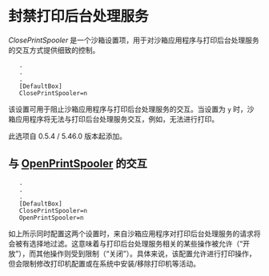 # 封禁打印后台处理服务

_ClosePrintSpooler_ 是一个沙箱设置项，用于对沙箱应用程序与打印后台处理服务的交互方式提供细致的控制。

```
   .
   .
   .
   [DefaultBox]
   ClosePrintSpooler=n
```

该设置可用于阻止沙箱应用程序与打印后台处理服务的交互。当设置为 `y` 时，沙箱应用程序将无法与打印后台处理服务交互，例如，无法进行打印。

此选项自 0.5.4 / 5.46.0 版本起添加。

## 与 [OpenPrintSpooler](OpenPrintSpooler.md) 的交互

```
   .
   .
   .
   [DefaultBox]
   ClosePrintSpooler=n
   OpenPrintSpooler=n
```

如上所示同时配置这两个设置时，来自沙箱应用程序对打印后台处理服务的请求将会被有选择地过滤。这意味着与打印后台处理服务相关的某些操作被允许（“开放”），而其他操作则受到限制（“关闭”）。具体来说，该配置允许进行打印操作，但会限制修改打印机配置或在系统中安装/移除打印机等活动。
